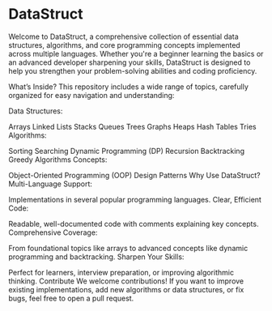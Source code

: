# DataStruct
Welcome to DataStruct, a comprehensive collection of essential data structures, algorithms, and core programming concepts implemented across multiple languages. Whether you're a beginner learning the basics or an advanced developer sharpening your skills, DataStruct is designed to help you strengthen your problem-solving abilities and coding proficiency.

What’s Inside?
This repository includes a wide range of topics, carefully organized for easy navigation and understanding:

Data Structures:

Arrays
Linked Lists
Stacks
Queues
Trees
Graphs
Heaps
Hash Tables
Tries
Algorithms:

Sorting
Searching
Dynamic Programming (DP)
Recursion
Backtracking
Greedy Algorithms
Concepts:

Object-Oriented Programming (OOP)
Design Patterns
Why Use DataStruct?
Multi-Language Support:

Implementations in several popular programming languages.
Clear, Efficient Code:

Readable, well-documented code with comments explaining key concepts.
Comprehensive Coverage:

From foundational topics like arrays to advanced concepts like dynamic programming and backtracking.
Sharpen Your Skills:

Perfect for learners, interview preparation, or improving algorithmic thinking.
Contribute
We welcome contributions! If you want to improve existing implementations, add new algorithms or data structures, or fix bugs, feel free to open a pull request.